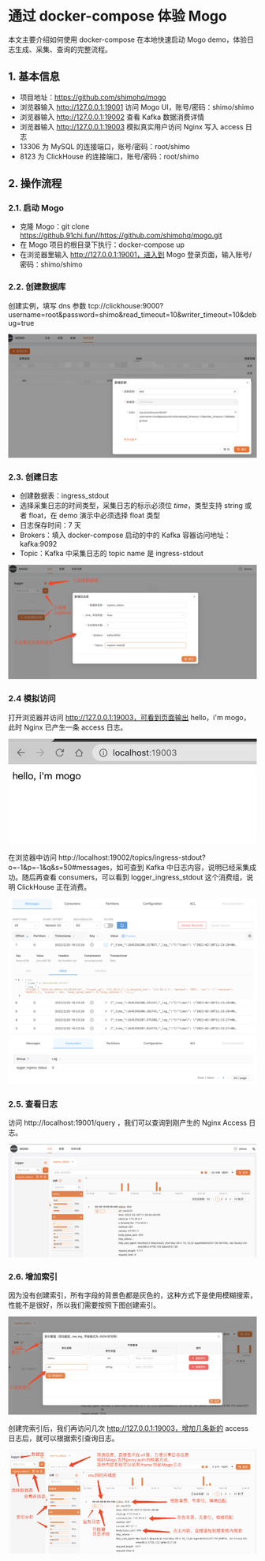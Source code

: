 # 通过 docker-compose 体验 Mogo

本文主要介绍如何使用 docker-compose 在本地快速启动 Mogo demo，体验日志生成、采集、查询的完整流程。

## 1. 基本信息
- 项目地址：https://github.com/shimohq/mogo
- 浏览器输入 http://127.0.0.1:19001 访问 Mogo UI，账号/密码：shimo/shimo
- 浏览器输入 http://127.0.0.1:19002 查看 Kafka 数据消费详情
- 浏览器输入 http://127.0.0.1:19003 模拟真实用户访问 Nginx 写入 access 日志
- 13306 为 MySQL 的连接端口，账号/密码：root/shimo
- 8123 为 ClickHouse 的连接端口，账号/密码：root/shimo


## 2. 操作流程
### 2.1. 启动 Mogo
- 克隆 Mogo：git clone https://github.91chi.fun//https://github.com/shimohq/mogo.git
- 在 Mogo 项目的根目录下执行：docker-compose up
- 在浏览器里输入 http://127.0.0.1:19001，进入到 Mogo 登录页面，输入账号/密码：shimo/shimo

### 2.2. 创建数据库
创建实例，填写 dns 参数 tcp://clickhouse:9000?username=root&password=shimo&read_timeout=10&writer_timeout=10&debug=true

![img.png](../../images/create-database.png)

### 2.3. 创建日志
- 创建数据表：ingress_stdout
- 选择采集日志的时间类型，采集日志的标示必须位 _time_，类型支持 string 或者 float，在 demo 演示中必须选择  float 类型
- 日志保存时间：7 天
- Brokers：填入 docker-compose 启动的中的 Kafka 容器访问地址：kafka:9092
- Topic：Kafka 中采集日志的 topic name 是 ingress-stdout

![img.png](../../images/table-create.png)

### 2.4 模拟访问
打开浏览器并访问 http://127.0.0.1:19003，可看到页面输出 hello，i'm mogo，此时 Nginx 已产生一条 access 日志。

![img.png](../../images/simulation-access.png)

在浏览器中访问 http://localhost:19002/topics/ingress-stdout?o=-1&p=-1&q&s=50#messages，如可查到 Kafka 中日志内容，说明已经采集成功。随后再查看 consumers，可以看到 logger_ingress_stdout 这个消费组，说明 ClickHouse 正在消费。

![img.png](../../images/kafka-data.png)
![img.png](../../images/kafka-consume.png)

### 2.5. 查看日志
访问 http://localhost:19001/query ，我们可以查询到刚产生的 Nginx Access 日志。

![img.png](../../images/table-query.png)

### 2.6. 增加索引
因为没有创建索引，所有字段的背景色都是灰色的，这种方式下是使用模糊搜索，性能不是很好，所以我们需要按照下图创建索引。

![img.png](../../images/increase-index.png)

创建完索引后，我们再访问几次 http://127.0.0.1:19003，增加几条新的 access 日志后，就可以根据索引查询日志。

![img.png](../../images/overall-introduction.png)
